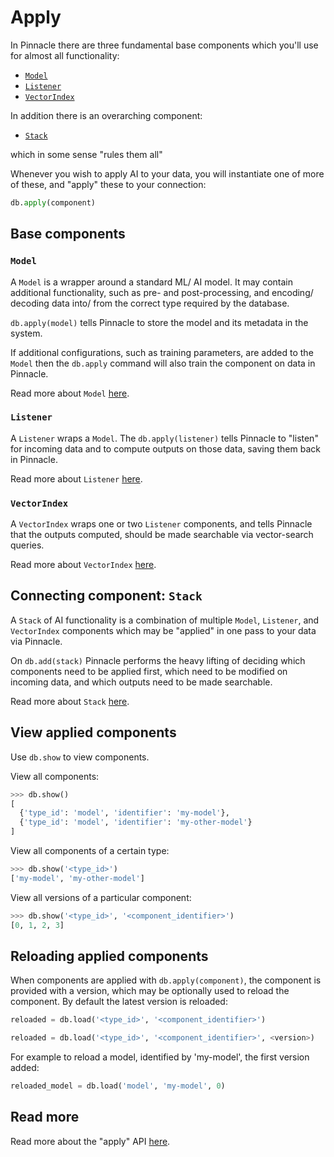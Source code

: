 # Apply

In Pinnacle there are three fundamental base components which you'll use for almost all functionality:

- [`Model`](../apply_api/model)
- [`Listener`](../apply_api/listener)
- [`VectorIndex`](../apply_api/vector_index)

In addition there is an overarching component:

- [`Stack`](../apply_api/stack)

which in some sense "rules them all"

Whenever you wish to apply AI to your data, you will instantiate one of more of these, and "apply" these to 
your connection:

```python
db.apply(component)
```

## Base components

### `Model`

A `Model` is a wrapper around a standard ML/ AI model. It may contain additional functionality, such as 
pre- and post-processing, and encoding/ decoding data into/ from the correct type required by the database.

`db.apply(model)` tells Pinnacle to store the model and its metadata in the system.

If additional configurations, such as training parameters, are added to the `Model` then the `db.apply` command
will also train the component on data in Pinnacle.

Read more about `Model` [here](../apply_api/model).

### `Listener`

A `Listener` wraps a `Model`. The `db.apply(listener)` tells Pinnacle to "listen" for incoming data and to compute outputs on those data, saving them back in Pinnacle.

Read more about `Listener` [here](../apply_api/listener).

### `VectorIndex`

A `VectorIndex` wraps one or two `Listener` components, and tells Pinnacle that the outputs computed, should
be made searchable via vector-search queries.

Read more about `VectorIndex` [here](../apply_api/vector_index).

## Connecting component: `Stack`

A `Stack` of AI functionality is a combination of multiple `Model`, `Listener`, and `VectorIndex` components which may be "applied" in 
one pass to your data via Pinnacle. 

On `db.add(stack)` Pinnacle performs the heavy lifting of deciding which components need to be applied 
first, which need to be modified on incoming data, and which outputs need to be made searchable.

Read more about `Stack` [here](../apply_api/stack).

## View applied components

Use `db.show` to view components.

View all components:

```python
>>> db.show()
[
  {'type_id': 'model', 'identifier': 'my-model'},
  {'type_id': 'model', 'identifier': 'my-other-model'}
]
```

View all components of a certain type:

```python
>>> db.show('<type_id>')
['my-model', 'my-other-model']
```

View all versions of a particular component:

```python
>>> db.show('<type_id>', '<component_identifier>')
[0, 1, 2, 3]
```

## Reloading applied components

When components are applied with `db.apply(component)`, the component is provided with a version, which may be optionally used to reload the component.
By default the latest version is reloaded:

```python
reloaded = db.load('<type_id>', '<component_identifier>')
```

```python
reloaded = db.load('<type_id>', '<component_identifier>', <version>)
```

For example to reload a model, identified by 'my-model', the first version added:

```python
reloaded_model = db.load('model', 'my-model', 0)
```

## Read more

Read more about the "apply" API [here](../apply_api/component.md).